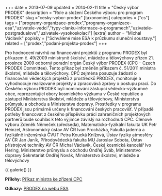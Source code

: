 +++
date = 2013-07-09
updated = 2014-02-11
title = "Český výbor PRODEX"
description = "Role a složení Českého výboru pro program PRODEX"
slug ="cesky-vybor-prodex"
[taxonomies]
categories = ["cs"]
tags = ["programy-organizace-prodex","programy-organizace-esa","uzivatele-vedci","typy-clanku-informace-o-programech","uzivatele-postgradualove","uzivatele-vysokoskolaci"]
[extra]
author = "Michal Václavík"
popisky = ["Schválené mise ESA k průzkumu sluneční soustavy."]
related = ["prodex","podani-projektu-prodex"]
+++

Pro hodnocení návrhů na financování projektů z programu PRODEX byl příkazem č. 49/2009 ministryně školství, mládeže a tělovýchovy zřízen 21. prosince 2009 odborný poradní orgán Český výbor PRODEX (CPC – Czech PRODEX Committee). Tento příkaz byl změněn příkazem č. 51/2011 ministra školství, mládeže a tělovýchovy. CPC zejména posuzuje žádosti o financování vědeckých projektů z prostředků PRODEX, monitoruje a vyhodnocuje realizované projekty a zpracovává zprávy o postupu prací. Do Českého výboru PRODEX byli nominováni zástupci vědecko-výzkumné obce, reprezentující obory kosmického výzkumu v České republice a zástupci Ministerstva školství, mládeže a tělovýchovy, Ministerstva průmyslu a obchodu a Ministerstva dopravy. Prostředky v programu PRODEX jsou primárně určeny k financování českých pracovišť. V případě potřeby financovat z českého příspěvku práci zahraničních projektových partnerů bude souhlas k této výjimce závislý na rozhodnutí CPC. Členové výboru Zdeněk Němeček (předseda), Matematicko-fyzikální fakulta UK Petr Heinzel, Astronomický ústav AV ČR Ivan Procházka, Fakulta jaderná a fyzikálně inženýrská ČVUT Petra Koucká Knížová, Ústav fyziky atmosféry AV ČR Jan Janík, Přírodovědecká fakulta MU Jaroslav Sobota, Ústav přístrojové techniky AV ČR Michal Václavík, Česká kosmická kancelář Ivo Hering, Ministerstvo průmyslu a obchodu Ondřej Šváb, Ministerstvo dopravy Sekretariát Ondřej Novák, Ministerstvo školství, mládeže a tělovýchovy

{{ galerie() }}

**Přílohy:**
[Příkaz ministra ke zřízení CPC]

[Příkaz ministra ke zřízení CPC]: s10_prikaz_ministra.pdf

**Odkazy:**
[PRODEX na webu ESA]

[PRODEX na webu ESA]: http://sci.esa.int/prodex/
